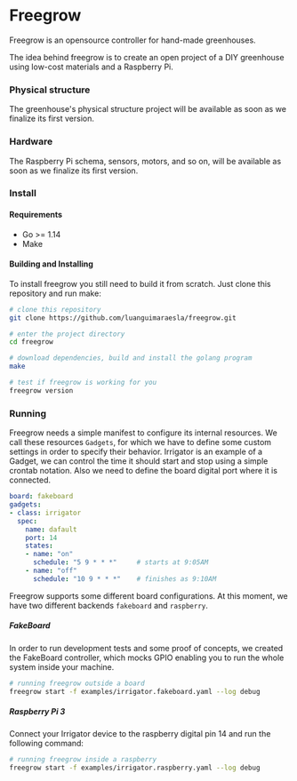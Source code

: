 Freegrow
========

Freegrow is an opensource controller for hand-made greenhouses.

The idea behind freegrow is to create an open project of a DIY greenhouse using low-cost materials and a Raspberry Pi.

### Physical structure

The greenhouse's physical structure project will be available as soon as we finalize its first version.

### Hardware

The Raspberry Pi schema, sensors, motors, and so on, will be available as soon as we finalize its first version.

### Install

#### Requirements

- Go >= 1.14
- Make

#### Building and Installing

To install freegrow you still need to build it from scratch. Just clone this repository and run make:

```bash
# clone this repository
git clone https://github.com/luanguimaraesla/freegrow.git

# enter the project directory
cd freegrow

# download dependencies, build and install the golang program
make

# test if freegrow is working for you
freegrow version
```

### Running

Freegrow needs a simple manifest to configure its internal resources. We call these resources `Gadgets`, for which we have to define some custom settings in order to specify their behavior. Irrigator is an example of a Gadget, we can control the time it should start and stop using a simple crontab notation. Also we need to define the board digital port where it is connected.

```yaml
board: fakeboard
gadgets:
- class: irrigator
  spec:
    name: dafault
    port: 14
    states:
    - name: "on"
      schedule: "5 9 * * *"     # starts at 9:05AM
    - name: "off"
      schedule: "10 9 * * *"    # finishes as 9:10AM
```

Freegrow supports some different board configurations. At this moment, we have two different backends `fakeboard` and `raspberry`.

##### FakeBoard

In order to run development tests and some proof of concepts, we created the FakeBoard controller, which mocks GPIO enabling you to run the whole system inside your machine.

```bash
# running freegrow outside a board
freegrow start -f examples/irrigator.fakeboard.yaml --log debug
```

##### Raspberry Pi 3

Connect your Irrigator device to the raspberry digital pin 14 and run the following command:

```bash
# running freegrow inside a raspberry
freegrow start -f examples/irrigator.raspberry.yaml --log debug
```

